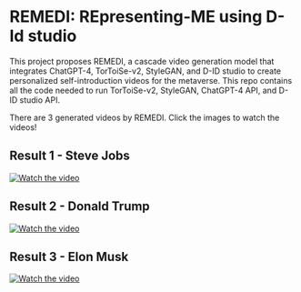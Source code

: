# REMEDI: REpresenting-ME using D-Id studio

This project proposes REMEDI, a cascade video generation model that integrates ChatGPT-4, TorToiSe-v2, StyleGAN, and D-ID studio to create personalized self-introduction videos for the metaverse. This repo contains all the code needed to run TorToiSe-v2, StyleGAN, ChatGPT-4 API, and D-ID studio API.

There are 3 generated videos by REMEDI. Click the images to watch the videos!

## Result 1 - Steve Jobs

[![Watch the video](https://img.youtube.com/vi/QHUvBSEBgrQ/0.jpg)](https://www.youtube.com/watch?v=QHUvBSEBgrQ)


## Result 2 - Donald Trump

[![Watch the video](https://img.youtube.com/vi/1nvCJsm_orE/0.jpg)](https://www.youtube.com/watch?v=1nvCJsm_orE)


## Result 3 - Elon Musk

[![Watch the video](https://img.youtube.com/vi/nrqS4_CPcsI/0.jpg)](https://youtu.be/nrqS4_CPcsI)
